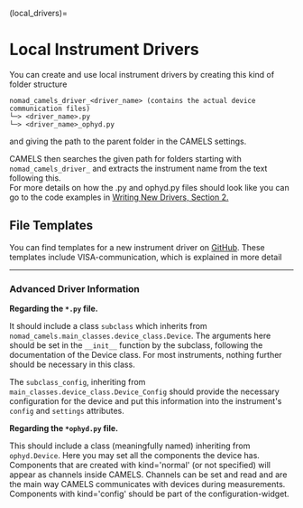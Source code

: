 (local_drivers)=
# Local Instrument Drivers
You can create and use local instrument drivers by creating this kind of folder structure

```
nomad_camels_driver_<driver_name> (contains the actual device communication files)
└─> <driver_name>.py
└─> <driver_name>_ophyd.py
```
and giving the path to the parent folder in the CAMELS settings.

CAMELS then searches the given path for folders starting with `nomad_camels_driver_` and extracts the instrument name from the text following this.\
For more details on how the .py and ophyd.py files should look like you can go to the code examples in [Writing New Drivers, Section 2.](python_files)

## File Templates
You can find templates for a new instrument driver on [GitHub](https://github.com/FAU-LAP/CAMELS_drivers/tree/main/empty_instrument_driver).
These templates include VISA-communication, which is explained in more detail 

---

### Advanced Driver Information

**Regarding the `*.py` file.**

It should include a class `subclass` which inherits from `nomad_camels.main_classes.device_class.Device`.
The arguments here should be set in the `__init__` function by the subclass, following the documentation of the Device class.
For most instruments, nothing further should be necessary in this class.

The `subclass_config`, inheriting from `main_classes.device_class.Device_Config` should provide the necessary configuration for the device and put this information into the instrument's `config` and `settings` attributes.

**Regarding the `*ophyd.py` file.**

This should include a class (meaningfully named) inheriting from `ophyd.Device`.
Here you may set all the components the device has. \
Components that are created with kind='normal' (or not specified) will appear as channels inside CAMELS. Channels can be set and read and are the main way CAMELS communicates with devices during measurements. \
Components with kind='config' should be part of the configuration-widget.
